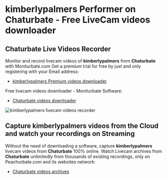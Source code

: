 # kimberlypalmers Performer on Chaturbate - Free LiveCam videos downloader

## Chaturbate Live Videos Recorder

Monitor and record livecam videos of **kimberlypalmers** from **Chaturbate** with Moniturbate.com
Get a premium trial for free by just and only registering with your Email address:
* [kimberlypalmers Premium videos downloader](https://moniturbate.com/request-demo-licence-key.html)

Free livecam videos downloader - Moniturbate Software:
* [Chaturbate videos downloader](https://moniturbate.com/moniturbate-download-software.html)

![kimberlypalmers livecam videos recorder](https://peachurnet.com/templates/moniturbate-software.png)


## Capture kimberlypalmers videos from the Cloud and watch your recordings on Streaming

Without the need of downloading a software, capture **kimberlypalmers** livecam videos from **Chaturbate** 100% online.
Watch Livecam archives from **Chaturbate** unlimitedly from thousands of existing recordings, only on Peachurbate.com and its websites network:
* [Chaturbate videos archives](https://peachurnet.com/)